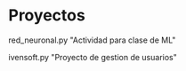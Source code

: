 # Proyectos

red_neuronal.py "Actividad para clase de ML"

ivensoft.py "Proyecto de gestion de usuarios"
